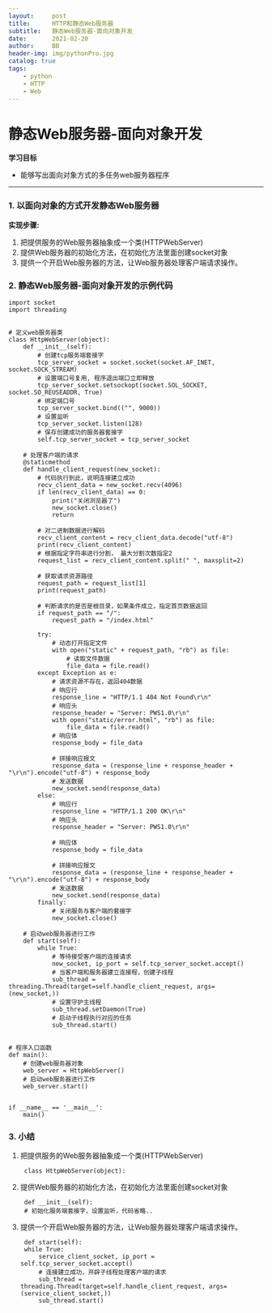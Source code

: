 ```yaml
---
layout:     post
title:      HTTP和静态Web服务器
subtitle:   静态Web服务器-面向对象开发 
date:       2021-02-20
author:     BB
header-img: img/pythonPro.jpg
catalog: true
tags:
    - python
    - HTTP
    - Web
---
```





静态Web服务器-面向对象开发 
==========================

**学习目标**

-   能够写出面向对象方式的多任务web服务器程序

* * * * *

### 1. 以面向对象的方式开发静态Web服务器 

**实现步骤:**

1.  把提供服务的Web服务器抽象成一个类(HTTPWebServer)
2.  提供Web服务器的初始化方法，在初始化方法里面创建socket对象
3.  提供一个开启Web服务器的方法，让Web服务器处理客户端请求操作。

### 2. 静态Web服务器-面向对象开发的示例代码 

    import socket
    import threading


    # 定义web服务器类
    class HttpWebServer(object):
        def __init__(self):
            # 创建tcp服务端套接字
            tcp_server_socket = socket.socket(socket.AF_INET, socket.SOCK_STREAM)
            # 设置端口号复用, 程序退出端口立即释放
            tcp_server_socket.setsockopt(socket.SOL_SOCKET, socket.SO_REUSEADDR, True)
            # 绑定端口号
            tcp_server_socket.bind(("", 9000))
            # 设置监听
            tcp_server_socket.listen(128)
            # 保存创建成功的服务器套接字
            self.tcp_server_socket = tcp_server_socket

        # 处理客户端的请求
        @staticmethod
        def handle_client_request(new_socket):
            # 代码执行到此，说明连接建立成功
            recv_client_data = new_socket.recv(4096)
            if len(recv_client_data) == 0:
                print("关闭浏览器了")
                new_socket.close()
                return

            # 对二进制数据进行解码
            recv_client_content = recv_client_data.decode("utf-8")
            print(recv_client_content)
            # 根据指定字符串进行分割， 最大分割次数指定2
            request_list = recv_client_content.split(" ", maxsplit=2)

            # 获取请求资源路径
            request_path = request_list[1]
            print(request_path)

            # 判断请求的是否是根目录，如果条件成立，指定首页数据返回
            if request_path == "/":
                request_path = "/index.html"

            try:
                # 动态打开指定文件
                with open("static" + request_path, "rb") as file:
                    # 读取文件数据
                    file_data = file.read()
            except Exception as e:
                # 请求资源不存在，返回404数据
                # 响应行
                response_line = "HTTP/1.1 404 Not Found\r\n"
                # 响应头
                response_header = "Server: PWS1.0\r\n"
                with open("static/error.html", "rb") as file:
                    file_data = file.read()
                # 响应体
                response_body = file_data

                # 拼接响应报文
                response_data = (response_line + response_header + "\r\n").encode("utf-8") + response_body
                # 发送数据
                new_socket.send(response_data)
            else:
                # 响应行
                response_line = "HTTP/1.1 200 OK\r\n"
                # 响应头
                response_header = "Server: PWS1.0\r\n"

                # 响应体
                response_body = file_data

                # 拼接响应报文
                response_data = (response_line + response_header + "\r\n").encode("utf-8") + response_body
                # 发送数据
                new_socket.send(response_data)
            finally:
                # 关闭服务与客户端的套接字
                new_socket.close()

        # 启动web服务器进行工作
        def start(self):
            while True:
                # 等待接受客户端的连接请求
                new_socket, ip_port = self.tcp_server_socket.accept()
                # 当客户端和服务器建立连接程，创建子线程
                sub_thread = threading.Thread(target=self.handle_client_request, args=(new_socket,))
                # 设置守护主线程
                sub_thread.setDaemon(True)
                # 启动子线程执行对应的任务
                sub_thread.start()


    # 程序入口函数
    def main():
        # 创建web服务器对象
        web_server = HttpWebServer()
        # 启动web服务器进行工作
        web_server.start()


    if __name__ == '__main__':
        main()

### 3. 小结 

1.  把提供服务的Web服务器抽象成一个类(HTTPWebServer)

         class HttpWebServer(object):

2.  提供Web服务器的初始化方法，在初始化方法里面创建socket对象

         def __init__(self):
         # 初始化服务端套接字，设置监听，代码省略..

3.  提供一个开启Web服务器的方法，让Web服务器处理客户端请求操作。

         def start(self):
         while True:
             service_client_socket, ip_port = self.tcp_server_socket.accept()
             # 连接建立成功，开辟子线程处理客户端的请求
             sub_thread = threading.Thread(target=self.handle_client_request, args=(service_client_socket,))
             sub_thread.start()


